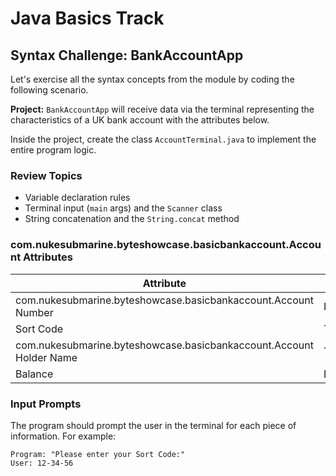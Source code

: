 # Java Basics Track

## Syntax Challenge: BankAccountApp

Let's exercise all the syntax concepts from the module by coding the following scenario.

**Project:** `BankAccountApp` will receive data via the terminal representing the characteristics of a UK bank account with the attributes below.

Inside the project, create the class `AccountTerminal.java` to implement the entire program logic.

### Review Topics
- Variable declaration rules
- Terminal input (`main` args) and the `Scanner` class
- String concatenation and the `String.concat` method

### com.nukesubmarine.byteshowcase.basicbankaccount.Account Attributes

| Attribute              | Type    | Example       |
|------------------------|---------|---------------|
| com.nukesubmarine.byteshowcase.basicbankaccount.Account Number         | Integer | `10234567`    |
| Sort Code              | Text    | `12-34-56`    |
| com.nukesubmarine.byteshowcase.basicbankaccount.Account Holder Name    | Text    | `John Smith`  |
| Balance                | Decimal | `1500.75`     |

### Input Prompts

The program should prompt the user in the terminal for each piece of information. For example:

```text
Program: "Please enter your Sort Code:"
User: 12-34-56

